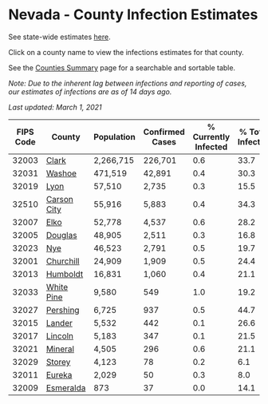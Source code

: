 # Nevada - County Infection Estimates

See state-wide estimates [here](/infections/us-nv).

Click on a county name to view the infections estimates for that county.

See the [Counties Summary](/infections/summary-counties) page for a searchable and sortable table.

*Note: Due to the inherent lag between infections and reporting of cases, our estimates of infections are as of 14 days ago.*

*Last updated: March 1, 2021*

|   FIPS Code |                     County |   Population |   Confirmed Cases |   % Currently Infected |   % Total Infected |
|-------------|----------------------------|--------------|-------------------|------------------------|--------------------|
|       32003 |             [Clark](clark) |    2,266,715 |           226,701 |                    0.6 |               33.7 |
|       32031 |           [Washoe](washoe) |      471,519 |            42,891 |                    0.4 |               30.3 |
|       32019 |               [Lyon](lyon) |       57,510 |             2,735 |                    0.3 |               15.5 |
|       32510 | [Carson City](carson-city) |       55,916 |             5,883 |                    0.4 |               34.3 |
|       32007 |               [Elko](elko) |       52,778 |             4,537 |                    0.6 |               28.2 |
|       32005 |         [Douglas](douglas) |       48,905 |             2,511 |                    0.3 |               16.8 |
|       32023 |                 [Nye](nye) |       46,523 |             2,791 |                    0.5 |               19.7 |
|       32001 |     [Churchill](churchill) |       24,909 |             1,909 |                    0.5 |               24.4 |
|       32013 |       [Humboldt](humboldt) |       16,831 |             1,060 |                    0.4 |               21.1 |
|       32033 |   [White Pine](white-pine) |        9,580 |               549 |                    1.0 |               19.2 |
|       32027 |       [Pershing](pershing) |        6,725 |               937 |                    0.5 |               44.7 |
|       32015 |           [Lander](lander) |        5,532 |               442 |                    0.1 |               26.6 |
|       32017 |         [Lincoln](lincoln) |        5,183 |               347 |                    0.1 |               21.5 |
|       32021 |         [Mineral](mineral) |        4,505 |               296 |                    0.6 |               21.1 |
|       32029 |           [Storey](storey) |        4,123 |                78 |                    0.2 |                6.1 |
|       32011 |           [Eureka](eureka) |        2,029 |                50 |                    0.3 |                8.0 |
|       32009 |     [Esmeralda](esmeralda) |          873 |                37 |                    0.0 |               14.1 |